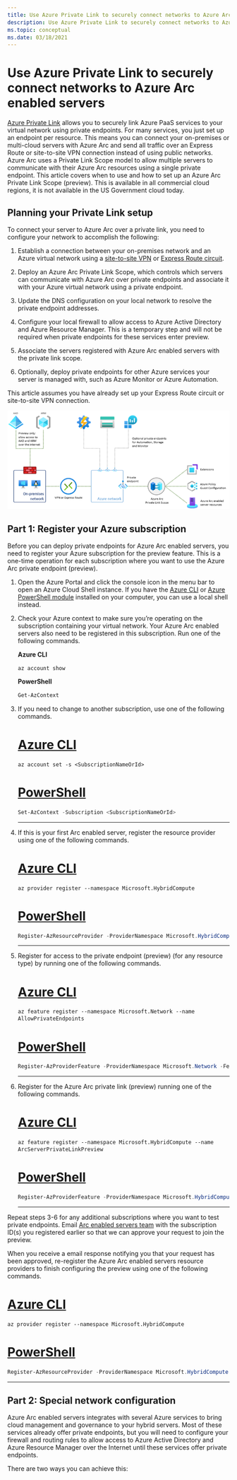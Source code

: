 ```yaml
---
title: Use Azure Private Link to securely connect networks to Azure Arc enabled servers
description: Use Azure Private Link to securely connect networks to Azure Arc enabled servers
ms.topic: conceptual
ms.date: 03/18/2021
---
```


# Use Azure Private Link to securely connect networks to Azure Arc enabled servers

[Azure Private Link](../../private-link/private-link-overview.md) allows you to securely link Azure PaaS services to your virtual network using private endpoints. For many services, you just set up an endpoint per resource. This means you can connect your on-premises or multi-cloud servers with Azure Arc and send all traffic over an Express Route or site-to-site VPN connection instead of using public networks. Azure Arc uses a Private Link Scope model to allow multiple servers to communicate with their Azure Arc resources using a single private endpoint. This article covers when to use and how to set up an Azure Arc Private Link Scope (preview). This is available in all commercial cloud regions, it is not available in the US Government cloud today.

## Planning your Private Link setup

To connect your server to Azure Arc over a private link, you need to configure your network to accomplish the following:

1. Establish a connection between your on-premises network and an Azure virtual network using a [site-to-site VPN](../../vpn-gateway/tutorial-site-to-site-portal.md) or [Express Route circuit](../../expressroute/expressroute-howto-linkvnet-arm.md).

1. Deploy an Azure Arc Private Link Scope, which controls which servers can communicate with Azure Arc over private endpoints and associate it with your Azure virtual network using a private endpoint.

1. Update the DNS configuration on your local network to resolve the private endpoint addresses.

1. Configure your local firewall to allow access to Azure Active Directory and Azure Resource Manager. This is a temporary step and will not be required when private endpoints for these services enter preview.

1. Associate the servers registered with Azure Arc enabled servers with the private link scope.

1. Optionally, deploy private endpoints for other Azure services your server is managed with, such as Azure Monitor or Azure Automation.

This article assumes you have already set up your Express Route circuit or site-to-site VPN connection.

![Diagram of basic resource topology](./media/private-link-security/private-link-basic-topology.png)

## Part 1: Register your Azure subscription

Before you can deploy private endpoints for Azure Arc enabled servers, you need to register your Azure subscription for the preview feature. This is a one-time operation for each subscription where you want to use the Azure Arc private endpoint (preview).

1. Open the Azure Portal and click the console icon in the menu bar to open an Azure Cloud Shell instance. If you have the [Azure CLI](/cli/azure/install-azure-cli) or [Azure PowerShell module](/powershell/azure) installed on your computer, you can use a local shell instead.

1. Check your Azure context to make sure you’re operating on the subscription containing your virtual network. Your Azure Arc enabled servers also need to be registered in this subscription. Run one of the following commands.

    **Azure CLI**

    ```azurecli
    az account show
    ```

    **PowerShell**

    ```powershell
    Get-AzContext
    ```

1. If you need to change to another subscription, use one of the following commands.

    # [Azure CLI](#tab/azure-cli)
    ```azurecli
    az account set -s <SubscriptionNameOrId>
    ```

    # [PowerShell](#tab/azure-powershell)

    ```powershell
    Set-AzContext -Subscription <SubscriptionNameOrId>
    ```

    ---

1. If this is your first Arc enabled server, register the resource provider using one of the following commands.

    # [Azure CLI](#tab/azure-cli)

    ```azurecli
    az provider register --namespace Microsoft.HybridCompute
    ```

    # [PowerShell](#tab/azure-powershell)

    ```powershell
    Register-AzResourceProvider -ProviderNamespace Microsoft.HybridCompute
    ```
    ---

1. Register for access to the private endpoint (preview) (for any resource type) by running one of the following commands.

    # [Azure CLI](#tab/azure-cli)

    ```azurecli
    az feature register --namespace Microsoft.Network --name AllowPrivateEndpoints
    ```

    # [PowerShell](#tab/azure-powershell)

    ```powershell
    Register-AzProviderFeature -ProviderNamespace Microsoft.Network -FeatureName AllowPrivateEndpoint
    ```

    ---

1. Register for the Azure Arc private link (preview) running one of the following commands.

    # [Azure CLI](#tab/azure-cli)

    ```azurecli
    az feature register --namespace Microsoft.HybridCompute --name ArcServerPrivateLinkPreview
    ```

    # [PowerShell](#tab/azure-powershell)

    ```powershell
    Register-AzProviderFeature -ProviderNamespace Microsoft.HybridCompute -FeatureName ArcServerPrivateLinkPreview
    ```

    ---

Repeat steps 3-6 for any additional subscriptions where you want to test private endpoints. Email [Arc enabled servers team](email@microsoft.com) with the subscription ID(s) you registered earlier so that we can approve your request to join the preview.

When you receive a email response notifying you that your request has been approved, re-register the Azure Arc enabled servers resource providers to finish configuring the preview using one of the following commands.

# [Azure CLI](#tab/azure-cli)

```azurecli
az provider register --namespace Microsoft.HybridCompute
```

# [PowerShell](#tab/azure-powershell)

```powershell
Register-AzResourceProvider -ProviderNamespace Microsoft.HybridCompute
```

---

## Part 2: Special network configuration

Azure Arc enabled servers integrates with several Azure services to bring cloud management and governance to your hybrid servers. Most of these services already offer private endpoints, but you will need to configure your firewall and routing rules to allow access to Azure Active Directory and Azure Resource Manager over the Internet until these services offer private endpoints.

There are two ways you can achieve this:
